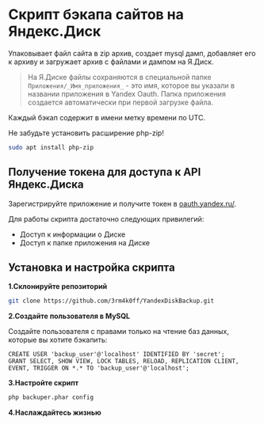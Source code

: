 # Скрипт бэкапа сайтов на Яндекс.Диск

Упаковывает файл сайта в zip архив, создает mysql дамп, добавляет его к архиву и загружает архив с файлами и дампом на Я.Диск.

> На Я.Диске файлы сохраняются в специальной папке `Приложения/_Имя_приложения_` - это имя, которое вы указали в названии приложения в Yandex Oauth. Папка приложения создается автоматически при первой загрузке файла.

Каждый бэкап содержит в имени метку времени по UTC.

Не забудьте установить расширение php-zip!
```bash 
sudo apt install php-zip
```

## Получение токена для доступа к API Яндекс.Диска

Зарегистрируйте приложение и получите токен в [oauth.yandex.ru/](https://oauth.yandex.ru/).

Для работы скрипта достаточно следующих привилегий:

- Доступ к информации о Диске
- Доступ к папке приложения на Диске

## Установка и настройка скрипта

__1.Склонируйте репозиторий__

```bash 
git clone https://github.com/3rm4k0ff/YandexDiskBackup.git
```

__2.Создайте пользователя в MySQL__

Создайте пользователя с правами только на чтение баз данных, которые вы хотите бэкапить:

```mysql
CREATE USER 'backup_user'@'localhost' IDENTIFIED BY 'secret';
GRANT SELECT, SHOW VIEW, LOCK TABLES, RELOAD, REPLICATION CLIENT, EVENT, TRIGGER ON *.* TO 'backup_user'@'localhost';
```

__3.Настройте скрипт__

```bash
php backuper.phar config
```

__4.Наслаждайтесь жизнью__

